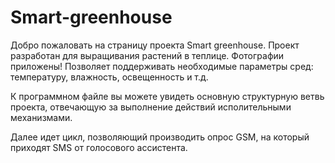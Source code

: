 # Smart-greenhouse

Добро пожаловать на страницу проекта Smart greenhouse.
Проект разработан для выращивания растений в теплице.
Фотографии приложены!
Позволяет поддерживать необходимые параметры сред: температуру, влажность, освещенность и т.д.

К программном файле вы можете увидеть основную структурную ветвь проекта,
отвечающую за выполнение действий исполительными механизмами.

Далее идет цикл, позволяющий производить опрос GSM, на который приходят SMS от голосового ассистента.
